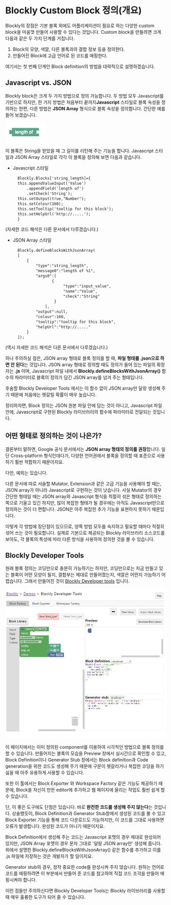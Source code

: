 Blockly Custom Block 정의(개요)
==================================
Blockly의 장점은 기본 블록 외에도 어플리케이션이 필요로 하는 다양한 custom block을 마음껏
만들어 사용할 수 있다는 것입니다. Custom block을 만들려면 크게 다음과 같은 두 가지 단계를 거칩니다.
1. Block의 모양, 색깔,  다른 블록과의 결합 정보 등을 정의한다.
2. 만들어진 Block에 고급 언어로 된 코드를 매핑한다.

여기서는 첫 번째 단계인 Block definition의 방법을 대략적으로 설명하겠습니다.

Javascript vs. JSON
----------------------------------------
Blockly block은 크게 두 가지 방법으로 정의 가능합니다. 두 방법 모두 Javascript를
기반으로 하지만, 한 가지 방법은 처음부터 끝까지**Javascript** 스타일로 
블록 속성을 정의하는 한편, 다른 방법은 **JSON Array** 형식으로 블록 속성을 정의합니다.
간단한 예를 들어 보겠습니다.

![string_length](./img/string_length_block.png)

이 블록은 String을 받았을 때 그 길이를 리턴해 주는 기능을 합니다.
Javascript 스타일과 JSON Array 스타일로 각각 이 블록을 정의해 보면 다음과 같습니다.

* Javascript 스타일

        Blockly.Blocks['string_length]={
        this.appendValueInput('Value')
            .appendField('length of')
            .setCheck('String');
        this.setOutput(true,"Number");
        this.setColour(160);
        this.setTooltip('tooltip for this block');
        this.setHelpUrl('http://.....');
        }
 
 (자세한 코드 해석은 다른 문서에서 다루겠습니다.)
 
* JSON Array 스타일
        
        Blockly.defineBlocksWithJsonArray(
        [
            {
                "type":"string_length",
                "message0":"length of %1",
                "args0":[
                       {
                            "type":"input_value",
                            "name":"Value",
                            "check":"String"
                        }
                    ],
                "output":null,
                "colour":160,
                "tooltip":"tooltip for this block",
                "helpUrl":"http://....."
            }
        ]);
  
 (역시 자세한 코드 해석은 다른 문서에서 다루겠습니다.)
 
하나 주의하실 점은,
JSON array 형태로 블록 정의를 할 때, **파일 형태를 .json으로 하면 안 된다**는 것입니다.
JSON array 형태로 정의할 때도 정의가 들어 있는 파일의 확장자는 **.js** 이며, Javascript 파일 내에서
**Blockly.defineBlocksWithJsonArray()** 함수의 파라미터로 블록의 정의가 담긴 JSON array를 넘겨 주는 형태입니다.


후술할 Blockly Developer Tools 에서는 이 함수 없이 JSON array만 달랑 생성해 주기 때문에 처음에는 헷갈릴 확률이 매우 높습니다.


정리하자면, Block 정의는 JSON 원본 파일 안에 담는 것이 아니고, Javascript 파일 안에, Javascript로 구현된 Blockly 라이브러리의 함수에 파라미터로 전달되는 것입니다.

어떤 형태로 정의하는 것이 나은가?
---------------------------------
결론부터 말하면, Google 공식 문서에서는 **JSON array 형태의 정의를 권장**합니다.
일단 Cross-platform 형식인데다가, 다양한 언어권에서 블록을 정의할 때 표준으로 사용하기 훨씬 적합하기 때문이지요.

다만, 예외는 있습니다.

다른 문서에 따로 서술할 Mutator, Extension과 같은 고급 기능을 사용해야 할 때는, JSON array가 아니라
Javascript로 구현하는 것이 낫습니다. 사실 Mutator의 경우 간단한 형태일 때는 JSON array와 Javascript 형식을 적절히 섞은 형태로 
정의하는 쪽으로 기울고 있긴 하지만, 많이 복잡한 형태가 될 경우에는 아직도 Javascript만으로 정의하는 것이 더 편합니다. JSON은 아주 복잡한 추가 기능을
표현하지 못하기 때문입니다.

이렇게 각 방법에 장단점이 있으므로, 양쪽 방법 모두를 숙지하고 필요할 때마다 적절히 섞어 쓰는 것이 필요합니다.
실제로 기본으로 제공되는 Blockly 라이브러리 소스코드를 보아도, 각 블록의 특성에 따라 다른 방식을 사용하여 정의한
것을 볼 수 있습니다.

Blockly Developer Tools
-----------------------------
원래 블록 정의는 코딩만으로 충분히 가능하기는 하지만, 코딩만으로는 지금 만들고 있는 블록이 어떤 모양이 될지,
결합부는 제대로 만들어졌는지, 색깔은 어떤지 가늠하기 어렵습니다. 그래서 만들어진 것이 [Blockly Developer tools]("https://blockly-demo.appspot.com/static/demos/blockfactory/index.html") 입니다.

![dev_tools](./img/developer_tools.png)

이 페이지에서는 이미 정의된 component를 이용하여 시각적인 방법으로 블록 정의를 할 수 있습니다.
만들어지는 블록의 모습을 Preview 창에서 실시간으로 확인할 수 있고, Block Definition이나 Generator Stub 창에서는 Block definition과
Code generation을 위한 코드도 생성해 주기 때문에 구문이 헷갈리거나 복잡한 코딩을 하기 싫을 때 아주 유용하게 사용할 수 있습니다.

또한 이 툴에서는 Block Exporter 와 Workspace Factory 같은 기능도 제공하기 때문에, Block을 자신이 만든 editor에 추가하고 웹 페이지에
올리는 작업도 훨씬 쉽게 할 수 있습니다.

단, 이 좋은 도구에도 단점은 있습니다. 바로 **완전한 코드를 생성해 주지 않는다**는 것입니다.
상술했듯이, Block Definition과 Generator Stub창에서 생성된 코드를 볼 수 있고 Block Exporter 기능을 통해 코드 다운로드도 가능하지만,
이 코드를 그대로 사용하면 오류가 발생합니다. 완성된 코드가 아니기 때문이지요.

Block Definition에서 생성해 주는 코드는 Javascript 포맷의 경우 제대로 완성되어 있지만, JSON Array 포맷의 경우
문자 그대로 '달랑 JSON array만' 생성해 줍니다. 위에서 설명한 Blockly.defineBlocksWithJsonArray() 같은 함수를 추가하고
이를 .js 파일에 저장하는 것은 개발자가 할 일이지요.

Generator stub의 경우, 정작 중요한 code를 완성시켜 주지 않습니다. 원하는 언어로 코드를 매핑하려면 이 부분에서
만들어 준 코드를 참고하여 직접 코드 조각을 만들어 매핑시켜야 합니다.

이런 점들만 주의하신다면 Blockly Developer Tools는 Blockly 라이브러리를 사용할 때 매우 훌륭한 도구가 되어 줄 수 있습니다.
